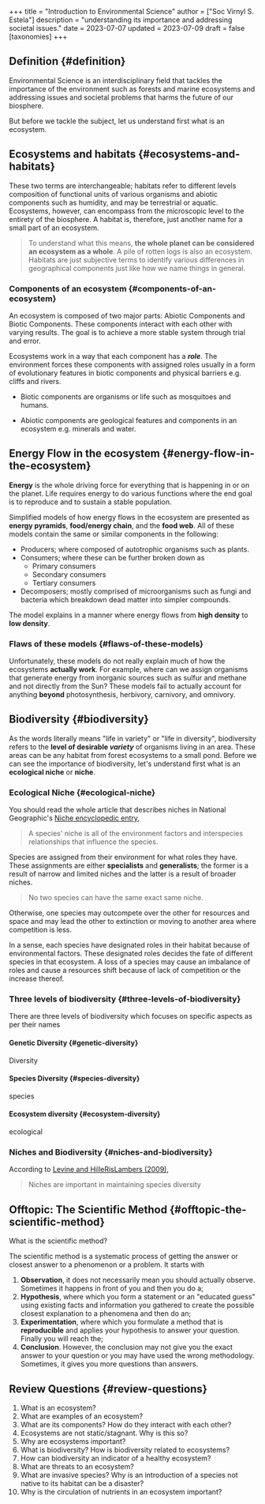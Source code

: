 +++
title = "Introduction to Environmental Science"
author = ["Soc Virnyl S. Estela"]
description = "understanding its importance and addressing societal issues."
date = 2023-07-07
updated = 2023-07-09
draft = false
[taxonomies]
+++

## Definition {#definition}

Environmental Science is an interdisciplinary field that tackles the importance of the environment
such as forests and marine ecosystems and addressing issues and societal problems that harms the future
of our biosphere.

But before we tackle the subject, let us understand first what is an ecosystem.


## Ecosystems and habitats {#ecosystems-and-habitats}

These two terms are interchangeable; habitats refer to different levels composition of functional units of
various organisms and abiotic components such as humidity, and may be terrestrial or aquatic. Ecosystems,
however, can encompass from the microscopic level to the entirety of the biosphere. A habitat is, therefore,
just another name for a small part of an ecosystem.

> To understand what this means, **the whole planet can be considered an ecosystem as a whole**. A pile of rotten
> logs is also an ecosystem. Habitats are just subjective terms to identify various differences in geographical components
> just like how we name things in general.


### Components of an ecosystem {#components-of-an-ecosystem}

An ecosystem is composed of two major parts: <span class="underline">Abiotic Components</span> and <span class="underline">Biotic Components</span>. These components interact with
each other with varying results. The goal is to achieve a more stable system through trial and error.

Ecosystems work in a way that each component has a _**role**_. The environment forces these components with assigned
roles usually in a form of evolutionary features in biotic components and physical barriers e.g. cliffs and rivers.

-   Biotic components are organisms or life such as mosquitoes and humans.

-   Abiotic components are geological features and components in an ecosystem e.g. minerals and water.


## Energy Flow in the ecosystem {#energy-flow-in-the-ecosystem}

**Energy** is the whole driving force for everything that is happening in or on the planet. Life requires energy to do various functions
where the end goal is to reproduce and to sustain a stable population.

Simplified models of how energy flows in the ecosystem are presented as **energy pyramids**, **food/energy chain**, and the **food web**.
All of these models contain the same or similar components in the following:

-   Producers; where composed of autotrophic organisms such as plants.
-   Consumers; where these can be further broken down as
    -   Primary consumers
    -   Secondary consumers
    -   Tertiary consumers
-   Decomposers; mostly comprised of microorganisms such as fungi and bacteria which breakdown dead matter into simpler compounds.

The model explains in a manner where energy flows from **high density** to **low density**.


### Flaws of these models {#flaws-of-these-models}

Unfortunately, these models do not really explain much of how the ecosystems **actually work**. For example, where can we assign
organisms that generate energy from inorganic sources such as sulfur and methane and not directly from the Sun? These models
fail to actually account for anything **beyond** photosynthesis, herbivory, carnivory, and omnivory.


## Biodiversity {#biodiversity}

As the words literally means "life in variety" or "life in diversity", biodiversity refers to the **level of desirable _variety_**
of organisms living in an area. These areas can be any habitat from forest ecosystems to a small pond. Before we can see the importance
of biodiversity, let's understand first what is an **ecological niche** or **niche**.


### Ecological Niche {#ecological-niche}

You should read the whole article that describes niches in National Geographic's [Niche encyclopedic entry](https://education.nationalgeographic.org/resource/niche/),

> A species' niche is all of the environment factors and interspecies
> relationships that influence the species.

Species are assigned from their environment for what roles they have. These assignments are either **specialists**
and **generalists**; the former is a result of narrow and limited niches and the latter is a result of broader niches.

> No two species can have the same exact same niche.

Otherwise, one species may outcompete over the other for resources and space and may lead the other to extinction or moving
to another area where competition is less.

In a sense, each species have designated roles in their habitat because of environmental factors. These designated roles
decides the fate of different species in that ecosystem. A loss of a species may cause an imbalance of roles and cause
a resources shift because of lack of competition or the increase thereof.


### Three levels of biodiversity {#three-levels-of-biodiversity}

There are three levels of biodiversity which focuses on specific aspects as per their names


#### Genetic Diversity {#genetic-diversity}

Diversity


#### Species Diversity {#species-diversity}

species


#### Ecosystem diversity {#ecosystem-diversity}

ecological


### Niches and Biodiversity {#niches-and-biodiversity}

According to [Levine and HilleRisLambers (2009)](https://faculty.washington.edu/jhrl/Levine&HRL09.pdf),

> Niches are important in maintaining species diversity


## Offtopic: The Scientific Method {#offtopic-the-scientific-method}

What is the scientific method?

The scientific method is a systematic process of getting the answer or closest answer to a phenomenon or a problem. It starts with

1.  **Observation**, it does not necessarily mean you should actually observe. Sometimes it happens in front of you and then you do a;
2.  **Hypothesis**, where which you form a statement or an "educated guess" using existing facts and information you gathered to create the possible closest explanation to a phenomena and then do an;
3.  **Experimentation**, where which you formulate a method that is **reproducible** and applies your hypothesis to answer your question. Finally you will reach the;
4.  **Conclusion**. However, the conclusion may not give you the exact answer to your question or you may have used the wrong methodology. Sometimes, it gives you more questions than answers.


## Review Questions {#review-questions}

1.  What is an ecosystem?
2.  What are examples of an ecosystem?
3.  What are its components? How do they interact with each other?
4.  Ecosystems are not static/stagnant. Why is this so?
5.  Why are ecosystems important?
6.  What is biodiversity? How is biodiversity related to ecosystems?
7.  How can biodiversity an indicator of a healthy ecosystem?
8.  What are threats to an ecosystem?
9.  What are invasive species? Why is an introduction of a species not native to its habitat can be a disaster?
10. Why is the circulation of nutrients in an ecosystem important?
